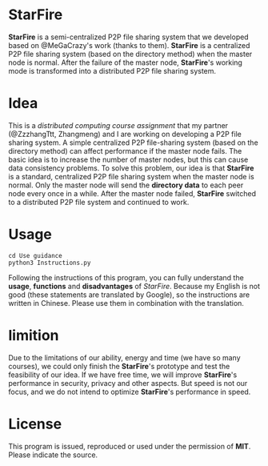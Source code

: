 # StarFire
**StarFire** is a semi-centralized P2P file sharing system that we developed based on @MeGaCrazy's work (thanks to them). **StarFire** is a centralized P2P file sharing system (based on the directory method) when the master node is normal. After the failure of the master node, **StarFire**'s working mode is transformed into a distributed P2P file sharing system.

# Idea
This is a *distributed computing course assignment* that my partner (@ZzzhangTtt, Zhangmeng) and I are working on developing a P2P file sharing system. A simple centralized P2P file-sharing system (based on the directory method) can affect performance if the master node fails. The basic idea is to increase the number of master nodes, but this can cause data consistency problems. To solve this problem, our idea is that **StarFire** is a standard, centralized P2P file sharing system when the master node is normal. Only the master node will send the **directory data** to each peer node every once in a while. After the master node failed, **StarFire** switched to a distributed P2P file system and continued to work.

# Usage
```
cd Use guidance
python3 Instructions.py
```
Following the instructions of this program, you can fully understand the **usage**, **functions** and **disadvantages** of *StarFire*. Because my English is not good (these statements are translated by Google), so the instructions are written in Chinese. Please use them in combination with the translation.


# limition
Due to the limitations of our ability, energy and time (we have so many courses), we could only finish the **StarFire**'s prototype and test the feasibility of our idea. If we have free time, we will improve **StarFire**'s performance in security, privacy and other aspects. But speed is not our focus, and we do not intend to optimize **StarFire**'s performance in speed.

# License
This program is issued, reproduced or used under the permission of **MIT**. Please indicate the source.